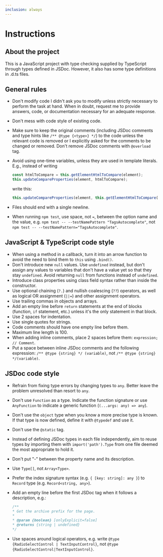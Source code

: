 ```yaml
---
inclusion: always
---
```

# Instructions

## About the project

This is a JavaScript project with type checking supplied by TypeScript through types defined in JSDoc. However, it also has some type definitions in .d.ts files.

## General rules

* Don't modify code I didn't ask you to modify unless strictly necessary to perform the task at hand. When in doubt, request me to provide answers, code, or documentation necessary for an adequate response.
* Don't mess with code style of existing code.
* Make sure to keep the original comments (including JSDoc comments and type hints like `/** @type {<type>} */`) to the code unless the relevant code is removed or I explicitly asked for the comments to be changed or removed. Don't remove JSDoc comments with `@overload` tag.
* Avoid using one-time variables, unless they are used in template literals. E.g., instead of writing

  ```js
  const htmlToCompare = this.getElementHtmlToCompare(element);
  this.updateCompareProperties(element, htmlToCompare);
  ```

  write this:

  ```js
  this.updateCompareProperties(element, this.getElementHtmlToCompare(element));
  ```

* Files should end with a single newline.
* When running `npm test`, use space, not `=`, between the option name and the value, e.g. `npm test -- --testNamePattern "TagsAutocomplete"`, not `npm test -- --testNamePattern="TagsAutocomplete"`.

## JavaScript & TypeScript code style

* When using a method in a callback, turn it into an arrow function to avoid the need to bind them to `this` using `.bind()`.
* Don't introduce new `null` values. Use `undefined` instead, but don't assign any values to variables that don't have a value yet so that they stay `undefined`. Avoid returning `null` from functions instead of `undefined`.
* Introduce class properties using class field syntax rather than inside the constructor.
* Use optional chaining (`?.`) and nullish coalescing (`??`) operators, as well as logical OR assignment (`||=`) and other assignment operators.
* Use trailing commas in objects and arrays.
* Add an empty line before `return` statements at the end of blocks (function, `if` statement, etc.) unless it's the only statement in that block.
* Use 2 spaces for indentation.
* Use single quotes for strings.
* Code comments should have one empty line before them.
* Maximum line length is 100.
* When adding inline comments, place 2 spaces before them: `expression;  // Comment`.
* Put a space between inline JSDoc comments and the following expression: `/** @type {string} */ (variable)`, not `/** @type {string} */(variable)`.

## JSDoc code style

* Refrain from fixing type errors by changing types to `any`. Better leave the problem unresolved than resort to `any`.
* Don't use `Function` as a type. Indicate the function signature or use `AnyFunction` to indicate a generic function (`(...args: any) => any`).
* Don't use the `object` type when you know a more precise type is known. If that type is now defined, define it with `@typedef` and use it.
* Don't use the `@static` tag.
* Instead of defining JSDoc types in each file independently, aim to reuse types by importing them with `import('path').Type` from one file deemed the most appropriate to hold it.
* Don't put "-" between the property name and its description.
* Use `Type[]`, not `Array<Type>`.
* Prefer the index signature syntax (e.g. `{ [key: string]: any }`) to `Record` type (e.g. `Record<string, any>`).
* Add an empty line before the first JSDoc tag when it follows a description, e.g.:

  ```js
  /**
  * Get the archive prefix for the page.
  *
  * @param {boolean} [onlyExplicit=false]
  * @returns {string | undefined}
  */
  ```

* Use spaces around logical operators, e.g. write `@type {RadioSelectControl | TextInputControl}`, not `@type {RadioSelectControl|TextInputControl}`.
